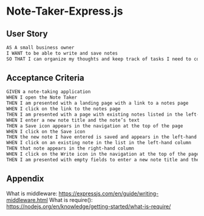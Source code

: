 # Note-Taker-Express.js

## User Story
```sh
AS A small business owner
I WANT to be able to write and save notes
SO THAT I can organize my thoughts and keep track of tasks I need to complete
```

## Acceptance Criteria
```sh
GIVEN a note-taking application
WHEN I open the Note Taker
THEN I am presented with a landing page with a link to a notes page
WHEN I click on the link to the notes page
THEN I am presented with a page with existing notes listed in the left-hand column, plus empty fields to enter a new note title and the note’s text in the right-hand column
WHEN I enter a new note title and the note’s text
THEN a Save icon appears in the navigation at the top of the page
WHEN I click on the Save icon
THEN the new note I have entered is saved and appears in the left-hand column with the other existing notes
WHEN I click on an existing note in the list in the left-hand column
THEN that note appears in the right-hand column
WHEN I click on the Write icon in the navigation at the top of the page
THEN I am presented with empty fields to enter a new note title and the note’s text in the right-hand column
```

## Appendix
What is middleware: https://expressjs.com/en/guide/writing-middleware.html
What is require(): https://nodejs.org/en/knowledge/getting-started/what-is-require/ 